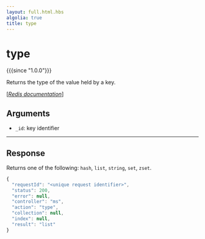 ```yaml
---
layout: full.html.hbs
algolia: true
title: type
---
```



# type

{{{since "1.0.0"}}}

Returns the type of the value held by a key.

[[_Redis documentation_]](https://redis.io/commands/type)


## Arguments

* `_id`: key identifier

---

## Response

Returns one of the following: `hash`, `list`, `string`, `set`, `zset`.

```javascript
{
  "requestId": "<unique request identifier>",
  "status": 200,
  "error": null,
  "controller": "ms",
  "action": "type",
  "collection": null,
  "index": null,
  "result": "list"
}
```
